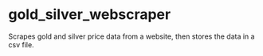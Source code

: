 # gold_silver_webscraper
Scrapes gold and silver price data from a website, then stores the data in a csv file.
